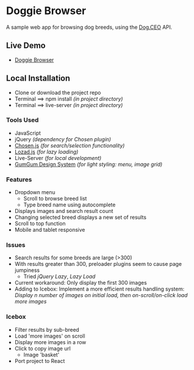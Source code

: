 # Doggie Browser
A sample web app for browsing dog breeds, using the [Dog.CEO](https://dog.ceo/) API.

## Live Demo
* [Doggie Browser](https://tinuola.github.io/doggie-browser/)

## Local Installation
* Clone or download the project repo
* Terminal ==> npm install _(in project directory)_
* Terminal ==> live-server _(in project directory)_

### Tools Used
* JavaScript
* jQuery _(dependency for Chosen plugin)_
* [Chosen.js](https://harvesthq.github.io/chosen/) _(for search/selection functionality)_
* [Lozad.js](https://github.com/ApoorvSaxena/lozad.js) _(for lazy loading)_
* Live-Server _(for local development)_
* [GumGum Design System](http://ds.gumgum.com/stable/) _(for light styling: menu, image grid)_

### Features
* Dropdown menu 
  * Scroll to browse breed list
  * Type breed name using autocomplete
* Displays images and search result count
* Changing selected breed displays a new set of results
* Scroll to top function
* Mobile and tablet responsive 

### Issues
* Search results for some breeds are large (>300)
* With results greater than 300, preloader plugins seem to cause page jumpiness
  * Tried _jQuery Lazy_, _Lazy Load_
* Current workaround: Only display the first 300 images 
* Adding to Icebox: Implement a more efficient results handling system: <br> 
    _Display n number of images on initial load, then on-scroll/on-click load more images_

### Icebox
* Filter results by sub-breed
* Load 'more images' on scroll
* Display more images in a row
* Click to copy image url
  * Image 'basket'
* Port project to React